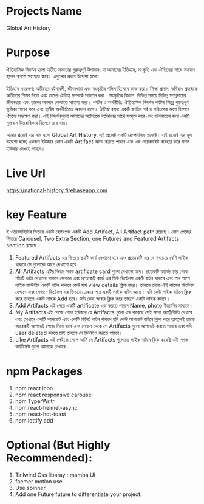 # Projects Name 
 Global Art History
# Purpose
ঐতিহাসিক নিদর্শন হলো অতীত সভ্যতার গুরুত্বপূর্ণ উপাদান, যা আমাদের ইতিহাস, সংস্কৃতি এবং ঐতিহ্যের সাথে সংযোগ স্থাপন করতে সহায়তা করে। এগুলোর প্রধান উদ্দেশ্য হলো:

ইতিহাস সংরক্ষণ: অতীতের ঘটনাবলী, জীবনধারা এবং সংস্কৃতির দলিল হিসেবে কাজ করা।
শিক্ষা প্রদান: ভবিষ্যৎ প্রজন্মকে অতীতের শিক্ষা দিতে এবং তাদের ঐতিহ্য সম্পর্কে সচেতন করা।
সংস্কৃতির বিকাশ: বিভিন্ন সময়ে বিভিন্ন সম্প্রদায়ের জীবনধারা এবং তাদের অবদান বোঝাতে সাহায্য করা।
পর্যটন ও অর্থনীতি: ঐতিহাসিক নিদর্শন পর্যটন শিল্পে গুরুত্বপূর্ণ ভূমিকা পালন করে এবং স্থানীয় অর্থনীতিতে অবদান রাখে।
ঐতিহ্য রক্ষা: একটি জাতির গর্ব ও পরিচয়ের অংশ হিসেবে ঐতিহ্য সংরক্ষণ করা।
এই নিদর্শনগুলো আমাদের অতীতকে বর্তমানের সাথে সংযুক্ত করে এবং ভবিষ্যতের জন্য একটি মূল্যবান উত্তরাধিকার হিসেবে রয়ে যায়।

আমার প্রজেক্ট এর নাম হলো Global Art History. এই প্রজেক্ট  একটি রেস্পনসিভ প্রজেক্ট। এই প্রজেক্ট এর মূল উদ্দেশ্য হচ্ছে একজন ইউজার কোন একটি Artifact অ্যাড করতে পারবে এবং এই ওয়েবসাইট ব্যবহার করে সমস্ত ইউজার দেখতে পারবে।
# Live Url
https://national-history.firebaseapp.com
# key Feature
ই ওয়েবসাইটের ভিতরে একটি হোমপেজ একটি Add Artifact, All Artifact path রয়েছে। হোম পেজের ভিতরে Carousel, Two Extra Section, one Futures and Featured Artifacts section রয়েছে।
1. Featured Artifacts এর ভিতরে ছয়টি কার্ড দেখানো হবে এবং প্রত্যেকটি এর যে সবচেয়ে বেশি লাইক থাকবে সে গুলোকে  আগে দেখানো হবে।
2. All Artifacts এটির ভিতর সমস্ত artificate card গুলো দেখানো হবে। প্রতেকটি কার্ডের চার থেকে পাঁচটি ডাটা দেখানো থাকবে সেখানে এবং প্রত্যেকটি কার্ড এর ভিউ ডিটেলস একটি বাটন থাকবে এবং তার পাশে লাইক কাউন্টার একটি বাটন থাকবে কেউ যদি view details ক্লিক করে। তাহলে তাকে ঐই কাডের ডিটেলস দেখাবে এবং সেখানে ডিটেলস এর ভিতরে ঢোকার পরে একটি লাইক বাটন আছে।  যদি কেউ লাইক বাটনে ক্লিক করে তাহলে একটি লাইক Add হবে।  যদি কেউ আবার ক্লিক করে তাহলে একটি লাইক কমবে।
3. Add Artifacts এই পেয়ে একটি artificate এড করতে পারবে Name, photo ইত্যাদির মাধ্যমে।
4. My Artifacts এই পেজে গেলে ইউজার যে Artifacts গুলো এড করেছে সেই সমস্ত অ্যাট্রিবিউট দেখাবে এবং সেখানে একটি আপডেট এবং একটি ডিলিট বাটন থাকবে যদি কেউ আপডেট বাটনে ক্লিক করে তাহলেই তাকে আরেকটি আপডেট পেজে নিয়ে যাবে এবং সেখান থেকে সে Artifacts গুলো আপডেট করতে পারবে এবং  যদি user deleted করতে চাই তাহলে সে ডিলিটও করতে পারবে।
5. Like Artifacts এই পেইজে গেলে আমি যে Artifacts গুলোতে লাইক বাটনে ক্লিক করেছি এই সমস্ত আর্টিফেক্ট গুলো আমাকে দেখাবে।
# npm Packages 
1. npm react icon
2. npm react responsive carousel
3. npm TyperWritr
4. npm react-helmet-async
5. npm react-hot-toast
6. npm lottify add

# Optional (But Highly Recommended):
1. Tailwind Css libaray :  mamba Ui
2. faemer motion use 
3. Use spinner
4. Add one Future future to differentiate your project.
